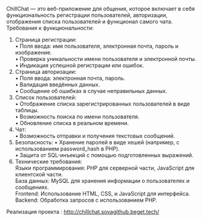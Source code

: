 ChillChat — это веб-приложение для общения, которое включает в себя функциональность регистрации пользователей, авторизации, отображения списка пользователей и функционал самого чата.  
Требования к функциональности:  
1.	Страница регистрации:  
  •	Поля ввода: имя пользователя, электронная почта, пароль и изображение.  
  •	Проверка уникальности имени пользователя и электронной почты.  
  •	Индикация успешной регистрации или ошибок.  
2.	Страница авторизации:  
  •	Поля ввода: электронная почта, пароль.  
  •	Валидация введённых данных.  
  •	Сообщение об ошибках в случае неправильных данных.  
3.	Список пользователей:  
  •	Отображение списка зарегистрированных пользователей в виде таблицы.  
  •	Возможность поиска по имени пользователя.  
  •	Обновление списка в реальном времени.  
4.	Чат:  
  •	Возможность отправки и получения текстовых сообщений.
5. Безопасность:
  • Хранение паролей в виде хешей (например, с использованием password_hash в PHP).  
  • Защита от SQL-инъекций с помощью подготовленных выражений.  
6.	Технические требования:  
  Языки программирования: PHP для серверной части, JavaScript для клиентской части.  
  База данных: MySQL для хранения информации о пользователях и сообщениях.  
  Frontend: Использование HTML, CSS, и JavaScript для интерфейса.  
  Backend: Обработка запросов с использованием PHP.  

Реализация проекта : http://chillchat.sovagithub.beget.tech/

